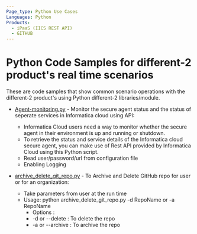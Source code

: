 ```yaml
---
Page_type: Python Use Cases
Languages: Python
Products:
  - iPaaS (IICS REST API) 
  - GITHUB
---
```


# Python Code Samples for different-2 product's real time scenarios

These are code samples that show common scenario operations with the different-2 product's using Python different-2 libraries/module.

- [Agent-monitoring.py](./iics_secure_agent_monitoring/Agent-monitoring.py) - Monitor the secure agent status and the status of seperate services in Informatica cloud using API:
    - Informatica Cloud users need a way to monitor whether the secure agent in their environment is up and running or shutdown.
    - To retrieve the status and service details of the Informatica cloud secure agent, you can make use of Rest API provided by Informatica Cloud using this Python script.
    - Read user/password/url from configuration file
    - Enabling Logging
   
- [archive_delete_git_repo.py](./git/archive_delete_git_repo.py) - To Archive and Delete GitHub repo for user or for an organization:  
    -	Take parameters from user at the run time
   	 - Usage: python archive_delete_git_repo.py -d RepoName or -a RepoName
         - Options :
	     -  -d or --delete    <RepoName>  : To delete  the repo
	     - -a or --archive   <RepoName>  : To archive the repo

